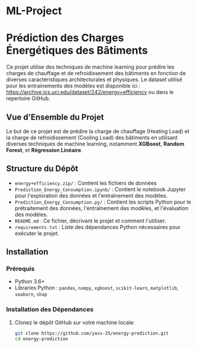 # ML-Project
# Prédiction des Charges Énergétiques des Bâtiments

Ce projet utilise des techniques de machine learning pour prédire les charges de chauffage et de refroidissement des bâtiments en fonction de diverses caractéristiques architecturales et physiques. Le dataset utilisé pour les entrainements des modèles est disponible ici : https://archive.ics.uci.edu/dataset/242/energy+efficiency ou dans le repertoire GitHub.

## Vue d'Ensemble du Projet

Le but de ce projet est de prédire la charge de chauffage (Heating Load) et la charge de refroidissement (Cooling Load) des bâtiments en utilisant diverses techniques de machine learning, notamment **XGBoost**, **Random Forest**, et **Régression Linéaire**.

## Structure du Dépôt

- `energy+efficiency.zip/` : Contient les fichiers de données 
- `Prediction_Energy_Consumption.ipynb/` : Contient le notebook Jupyter pour l'exploration des données et l'entraînement des modèles.
- `Prediction_Energy_Consumption.py/` : Contient les scripts Python pour le prétraitement des données, l'entraînement des modèles, et l'évaluation des modèles.
- `README.md` : Ce fichier, décrivant le projet et comment l'utiliser.
- `requirements.txt` : Liste des dépendances Python nécessaires pour exécuter le projet.

## Installation

### Prérequis

- Python 3.6+
- Libraries Python : `pandas`, `numpy`, `xgboost`, `scikit-learn`, `matplotlib`, `seaborn`, `shap`

### Installation des Dépendances

1. Clonez le dépôt GitHub sur votre machine locale:

   ```sh
   git clone https://github.com/yass-25/energy-prediction.git
   cd energy-prediction

